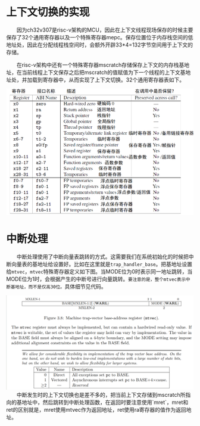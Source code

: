 # 上下文切换的实现
&emsp;&emsp;因为ch32v307是risc-v架构的MCU，因此在上下文线程现场保存的时候主要保存了32个通用寄存器以及一个特殊寄存器mepc。保存位置位于内存栈空间的低地址处，因此在分配线程栈空间时，会额外开辟33*4=132字节空间用于上下文的存储。

&emsp;&emsp;在risc-v架构中还有一个特殊寄存器mscratch存储保存上下文的内存栈基地址，在当前线程上下文保存之后把mscratch的值赋值为下一个线程的上下文基地址处，并加载到寄存器中，从而实现了上下文切换。32个通用寄存器表如下。

<div align=center>
    <img src="../pic/32个通用寄存器.png" alt="image">
</div>

# 中断处理
&emsp;&emsp;中断处理使用了中断向量表跳转的方式。这需要我们在系统初始化的时候把中断向量表的基地址给设置好。比如在这里就是`trap_handler_base`。把基地址设置给`mtvec`，`mtvec`特殊寄存器定义如下图。当MODE位为0时表示同一地址跳转，当MODE位为1时，会根据产生的中断号进行向量跳转。`要注意的是，整个mtvec表示中断基地址，而不是仅高30位。`具体细节见代码。

<div align=center>
    <img src="../pic/mtvec.png" alt="image">
</div>
&emsp;&emsp;中断发生时的上下文切换也是差不多的，把当前上下文存储到mscratch所指向的基地址中，然后跳转到中断处理函数，在返回时要注意使用`mret`，mret和ret的区别就是，mret使用mtvec作为返回地址，ret使用ra寄存器的值作为返回地址。